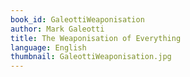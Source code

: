 ```yaml
---
book_id: GaleottiWeaponisation
author: Mark Galeotti
title: The Weaponisation of Everything
language: English
thumbnail: GaleottiWeaponisation.jpg
---
```

